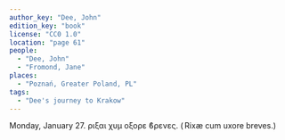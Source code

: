 ```yaml
---
author_key: "Dee, John"
edition_key: "book"
license: "CC0 1.0"
location: "page 61"
people:
  - "Dee, John"
  - "Fromond, Jane"
places:
  - "Poznań, Greater Poland, PL"
tags:
  - "Dee's journey to Krakow"
---
```

  Monday, January 27.      ριξαι χυμ οξορε ϐρενες. ( Rixæ cum uxore breves.)

